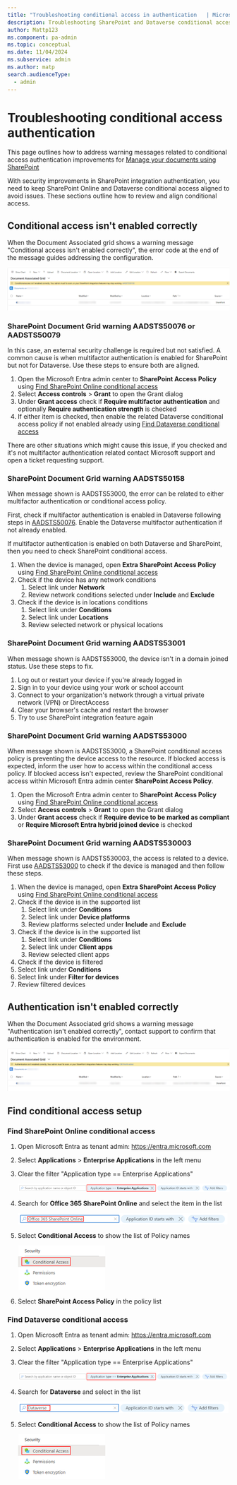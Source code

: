 ```yaml
---
title: "Troubleshooting conditional access in authentication   | MicrosoftDocs"
description: Troubleshooting SharePoint and Dataverse conditional access authentication for SharePoint integration
author: Mattp123
ms.component: pa-admin
ms.topic: conceptual
ms.date: 11/04/2024
ms.subservice: admin
ms.author: matp
search.audienceType: 
  - admin
---
```

# Troubleshooting conditional access authentication

This page outlines how to address warning messages related to conditional access authentication improvements for [Manage your documents using SharePoint](manage-documents-using-sharepoint.md)

With security improvements in SharePoint integration authentication, you need to keep SharePoint Online and Dataverse conditional access aligned to avoid issues. These sections outline how to review and align conditional access.

## Conditional access isn't enabled correctly

When the Document Associated grid shows a warning message "Conditional access isn't enabled correctly", the error code at the end of the message guides addressing the configuration.

![Document associated grid cconditional access isn't enabled correctly](./media/troubleshooting-conditional-access-in-authentication/document-associated-grid-conditional-access-incorrect.png "Document associated grid cconditional access isn't enabled correctly")  

### SharePoint Document Grid warning AADSTS50076 or AADSTS50079 

In this case, an external security challenge is required but not satisfied. A common cause is when multifactor authentication is enabled for SharePoint but not for Dataverse. Use these steps to ensure both are aligned.

1. Open the Microsoft Entra admin center to **SharePoint Access Policy** using [Find SharePoint Online conditional access](#find-sharepoint-online-conditional-access)
1. Select **Access controls** > **Grant** to open the Grant dialog
1. Under **Grant access** check if **Require multifactor authentication** and optionally **Require authentication strength** is checked
1. If either item is checked, then enable the related Dataverse conditional access policy if not enabled already using [Find Dataverse conditional access](#find-dataverse-conditional-access)

There are other situations which might cause this issue, if you checked and it's not multifactor authentication related contact Microsoft support and open a ticket requesting support.

### SharePoint Document Grid warning AADSTS50158 

When message shown is AADSTS53000, the error can be related to either multifactor authentication or conditional access policy.

First, check if multifactor authentication is enabled in Dataverse following steps in [AADSTS50076](#sharepoint-document-grid-warning-aadsts50076-or-aadsts50079). Enable the Dataverse multifactor authentication if not already enabled.

If multifactor authentication is enabled on both Dataverse and SharePoint, then you need to check SharePoint conditional access.

1. When the device is managed, open **Extra SharePoint Access Policy** using [Find SharePoint Online conditional access](#find-sharepoint-online-conditional-access)
1. Check if the device has any network conditions
   1. Select link under **Network**
   1. Review network conditions selected under **Include** and **Exclude**
1. Check if the device is in locations conditions
   1. Select link under **Conditions**
   1. Select link under **Locations**
   1. Review selected network or physical locations

### SharePoint Document Grid warning AADSTS53001

When message shown is AADSTS53000, the device isn't in a domain joined status. Use these steps to fix.

1. Log out or restart your device if you're already logged in 
1. Sign in to your device using your work or school account 
1. Connect to your organization's network through a virtual private network (VPN) or DirectAccess 
1. Clear your browser's cache and restart the browser 
1. Try to use SharePoint integration feature again

### SharePoint Document Grid warning AADSTS53000

When message shown is AADSTS53000, a SharePoint conditional access policy is preventing the device access to the resource. If blocked access is expected, inform the user how to access within the conditional access policy. If blocked access isn't expected, review the SharePoint conditional access within Microsoft Entra admin center **SharePoint Access Policy**.

1. Open the Microsoft Entra admin center to **SharePoint Access Policy** using [Find SharePoint Online conditional access](#find-sharepoint-online-conditional-access)
1. Select **Access controls** > **Grant** to open the Grant dialog
1. Under **Grant access** check if **Require device to be marked as compliant** or **Require Microsoft Entra hybrid joined device** is checked

### SharePoint Document Grid warning AADSTS530003 

When message shown is AADSTS530003, the access is related to a device. First use [AADSTS53000](#sharepoint-document-grid-warning-aadsts53000) to check if the device is managed and then follow these steps.

1. When the device is managed, open **Extra SharePoint Access Policy** using [Find SharePoint Online conditional access](#find-sharepoint-online-conditional-access)
1. Check if the device is in the supported list
   1. Select link under **Conditions**
   1. Select link under **Device platforms**
   1. Review platforms selected under **Include** and **Exclude**
1. Check if the device is in the supported list
   1. Select link under **Conditions**
   1. Select link under **Client apps**
   1. Review selected client apps
 1. Check if the device is filtered
   1. Select link under **Conditions**
   1. Select link under **Filter for devices**
   1. Review filtered devices

## Authentication isn't enabled correctly

When the Document Associated grid shows a warning message "Authentication isn't enabled correctly", contact support to confirm that authentication is enabled for the environment.

![Document associated grid authentication isn't enabled correctly](./media/troubleshooting-conditional-access-in-authentication/document-associated-grid-authentication-incorrect.png "Document associated grid authentication isn't enabled correctly")  

## Find conditional access setup

### Find SharePoint Online conditional access

1. Open Microsoft Entra as tenant admin: https://entra.microsoft.com
1. Select **Applications** > **Enterprise Applications** in the left menu
1. Clear the filter "Application type == Enterprise Applications"

   ![Clear application type filter](./media/troubleshooting-conditional-access-in-authentication/entra-conditional-access-clear-application-type.png "Clear application type filter")  

1. Search for **Office 365 SharePoint Online** and select the item in the list

   ![Search for Office 365 SharePoint Online](./media/troubleshooting-conditional-access-in-authentication/entra-conditional-access-search-sharepoint-online.png "Search for Office 365 SharePoint Online")  

1. Select **Conditional Access** to show the list of Policy names

   ![Select Security Conditional Access](./media/troubleshooting-conditional-access-in-authentication/entra-conditional-access-security-conditional-access-policies.png "Select Security Conditional Access")

1. Select **SharePoint Access Policy** in the policy list

### Find Dataverse conditional access

1. Open Microsoft Entra as tenant admin: https://entra.microsoft.com
1. Select **Applications** > **Enterprise Applications** in the left menu
1. Clear the filter "Application type == Enterprise Applications"
   
   ![Clear application type filter](./media/troubleshooting-conditional-access-in-authentication/entra-conditional-access-clear-application-type.png "Clear application type filter")  

1. Search for **Dataverse** and select in the list

   ![Search for Dataverse](./media/troubleshooting-conditional-access-in-authentication/entra-conditional-access-search-dataverse.png "Search for Dataverse")  
  
1. Select **Conditional Access** to show the list of Policy names

   ![Select Security Conditional Access](./media/troubleshooting-conditional-access-in-authentication/entra-conditional-access-security-conditional-access-policies.png "Select Security Conditional Access" )  
